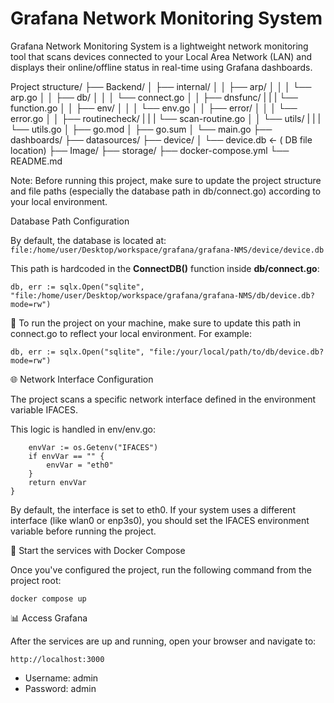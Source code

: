 # Grafana Network Monitoring System
Grafana Network Monitoring System is a lightweight network monitoring tool that scans devices connected to your Local Area Network (LAN) and displays their online/offline status in real-time using Grafana dashboards.


Project structure/
├── Backend/
│   ├── internal/
│   │   ├── arp/
│   │   │   └── arp.go
│   │   ├── db/
│   │   │   └── connect.go
│   │   ├── dnsfunc/
|   |   |   └── function.go
│   │   ├── env/
│   │   │   └── env.go
│   │   ├── error/
│   │   │   └── error.go
│   │   ├── routinecheck/
|   |   |    └── scan-routine.go
│   │   └── utils/
|   |   |     └── utils.go
│   ├── go.mod
│   ├── go.sum
│   └── main.go
├── dashboards/
├── datasources/
├── device/
│   └── device.db  ← ( DB file location)
├── Image/
├── storage/
├── docker-compose.yml
└── README.md

Note: Before running this project, make sure to update the project structure and file paths (especially the database path in db/connect.go) according to your local environment.

Database Path Configuration

By default, the database is located at:
``` file:/home/user/Desktop/workspace/grafana/grafana-NMS/device/device.db```

This path is hardcoded in the **ConnectDB()** function inside **db/connect.go**:

```db, err := sqlx.Open("sqlite", "file:/home/user/Desktop/workspace/grafana/grafana-NMS/db/device.db?mode=rw")```

🔧 To run the project on your machine, make sure to update this path in connect.go to reflect your local environment. For example:

```db, err := sqlx.Open("sqlite", "file:/your/local/path/to/db/device.db?mode=rw")```

🌐 Network Interface Configuration

The project scans a specific network interface defined in the environment variable IFACES.

This logic is handled in env/env.go:

```func GetEnv() string {
	envVar := os.Getenv("IFACES")
	if envVar == "" {
		envVar = "eth0"
	}
	return envVar
}
```
By default, the interface is set to eth0.
If your system uses a different interface (like wlan0 or enp3s0), you should set the IFACES environment variable before running the project.


🐳 Start the services with Docker Compose

Once you've configured the project, run the following command from the project root:

```docker compose up```

📊 Access Grafana

After the services are up and running, open your browser and navigate to:

```http://localhost:3000```

* Username: admin
* Password: admin
